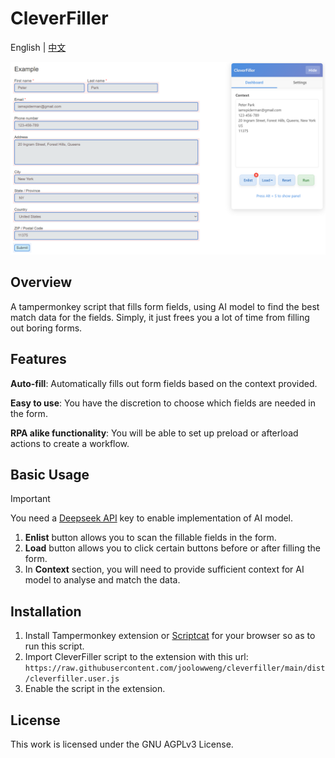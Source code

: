 # CleverFiller

English | [中文](docs/README-zh.md)

![Example](assets/example.png)

## Overview

A tampermonkey script that fills form fields, using AI model to find the best match data for the fields. Simply, it just frees you a lot of time from filling out boring forms.

## Features

**Auto-fill**: Automatically fills out form fields based on the context provided.

**Easy to use**: You have the discretion to choose which fields are needed in the form.

**RPA alike functionality**: You will be able to set up preload or afterload actions to create a workflow.

## Basic Usage

> [!IMPORTANT]
> You need a [Deepseek API](https://deepseek.ai/) key to enable implementation of AI model.

1. **Enlist** button allows you to scan the fillable fields in the form.
2. **Load** button allows you to click certain buttons before or after filling the form.
3. In **Context** section, you will need to provide sufficient context for AI model to analyse and match the data.

## Installation

1. Install Tampermonkey extension or [Scriptcat](https://docs.scriptcat.org/) for your browser so as to run this script.
2. Import CleverFiller script to the extension with this url: `https://raw.githubusercontent.com/joolowweng/cleverfiller/main/dist/cleverfiller.user.js`
3. Enable the script in the extension.

## License

This work is licensed under the GNU AGPLv3 License.
